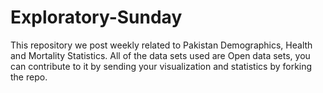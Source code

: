 # Exploratory-Sunday

This repository we post weekly related to Pakistan Demographics, Health and Mortality Statistics. All of the data sets used are Open data sets, you can contribute to it by sending your visualization and statistics by forking the repo.
